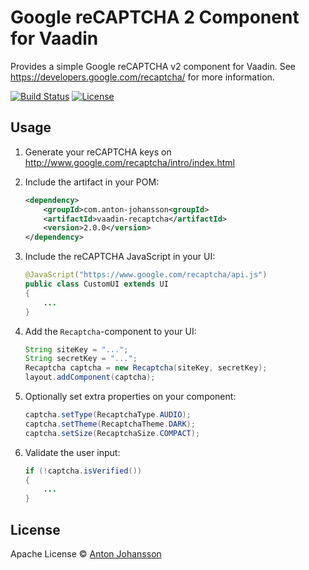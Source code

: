 # Google reCAPTCHA 2 Component for Vaadin

Provides a simple Google reCAPTCHA v2 component for Vaadin. See https://developers.google.com/recaptcha/ for more information.

[![Build Status](https://img.shields.io/travis/anton-johansson/vaadin-recaptcha/master.svg?style=flat-square)](https://travis-ci.org/anton-johansson/vaadin-recaptcha)
[![License](https://img.shields.io/github/license/anton-johansson/vaadin-recaptcha.svg?style=flat-square)](../master/LICENSE)

## Usage

1. Generate your reCAPTCHA keys on http://www.google.com/recaptcha/intro/index.html

2. Include the artifact in your POM:
	```xml
	<dependency>
		<groupId>com.anton-johansson<groupId>
		<artifactId>vaadin-recaptcha</artifactId>
		<version>2.0.0</version>
	</dependency>
	```


3. Include the reCAPTCHA JavaScript in your UI:
	```java
	@JavaScript("https://www.google.com/recaptcha/api.js")
	public class CustomUI extends UI
	{
	    ...
	}
	```
    
4. Add the ```Recaptcha```-component to your UI:
	```java
	String siteKey = "...";
	String secretKey = "...";
	Recaptcha captcha = new Recaptcha(siteKey, secretKey);
	layout.addComponent(captcha);
	```
    
5. Optionally set extra properties on your component:
	```java
	captcha.setType(RecaptchaType.AUDIO);
	captcha.setTheme(RecaptchaTheme.DARK);
	captcha.setSize(RecaptchaSize.COMPACT);
	```
    
6. Validate the user input:
	```java
	if (!captcha.isVerified())
	{
	    ...
	}
    ```

## License

Apache License © [Anton Johansson](https://github.com/anton-johansson)
